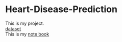 # Heart-Disease-Prediction
This is my project. <br>
[dataset](https://github.com/LakshaniPerera/Heart-Disease-Prediction/blob/main/Data%20Set/heart.csv) <br>
This is my [note book](https://github.com/LakshaniPerera/Heart-Disease-Prediction/blob/main/Note%20Books/heart_disease_prediction_random_forest_classifier%20final.ipynb)
